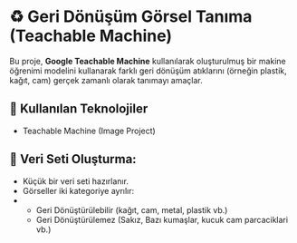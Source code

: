 # ♻️ Geri Dönüşüm Görsel Tanıma (Teachable Machine)

Bu proje, **Google Teachable Machine** kullanılarak oluşturulmuş bir makine öğrenimi modelini kullanarak farklı geri dönüşüm atıklarını (örneğin plastik, kağıt, cam) gerçek zamanlı olarak tanımayı amaçlar.

## 🧠 Kullanılan Teknolojiler

- Teachable Machine (Image Project)
## 📁 Veri Seti Oluşturma:

- Küçük bir veri seti hazırlanır.
- Görseller iki kategoriye ayrılır:
- 
  - Geri Dönüştürülebilir (kağıt, cam, metal, plastik vb.)
  - Geri Dönüştürülemez (Sakız, Bazı kumaşlar, kucuk cam parcaciklari vb.)


